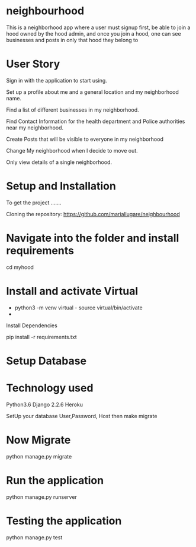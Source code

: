 # neighbourhood
This is a neighborhood app where a user must signup first, be able to join a hood owned by the hood admin, and once you join a hood, one can see businesses and posts in only that hood they belong to

# User Story
Sign in with the application to start using.

Set up a profile about me and a general location and my neighborhood name.

Find a list of different businesses in my neighborhood.

Find Contact Information for the health department and Police authorities near my neighborhood.

Create Posts that will be visible to everyone in my neighborhood

Change My neighborhood when I decide to move out.

Only view details of a single neighborhood.

# Setup and Installation
To get the project .......

Cloning the repository:
https://github.com/mariallugare/neighbourhood

# Navigate into the folder and install requirements
cd myhood 
# Install and activate Virtual

- python3 -m venv virtual - source virtual/bin/activate  
- 
Install Dependencies

pip install -r requirements.txt 
# Setup Database

# Technology used
Python3.6
Django 2.2.6
Heroku

SetUp your database User,Password, Host then make migrate


# Now Migrate
python manage.py migrate 

# Run the application

python manage.py runserver 
# Testing the application
python manage.py test 




